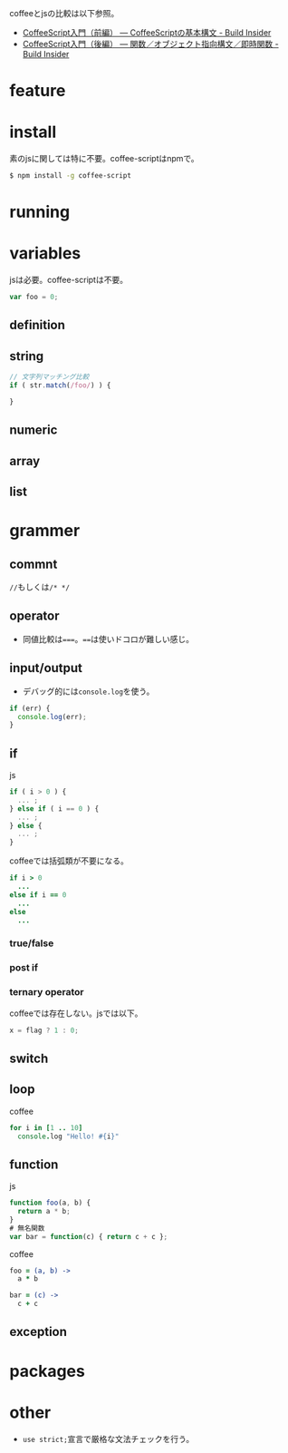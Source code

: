 coffeeとjsの比較は以下参照。

* [CoffeeScript入門（前編） ― CoffeeScriptの基本構文 - Build Insider](http://www.buildinsider.net/web/rubyonrails4/0901)
* [CoffeeScript入門（後編） ― 関数／オブジェクト指向構文／即時関数 - Build Insider](http://www.buildinsider.net/web/rubyonrails4/0902)

feature
========

install
========

素のjsに関しては特に不要。coffee-scriptはnpmで。

```bash
$ npm install -g coffee-script
```

running
========

variables
========

jsは必要。coffee-scriptは不要。

```js
var foo = 0;
```

definition
----

string
----

```js
// 文字列マッチング比較
if ( str.match(/foo/) ) {

}
```

numeric
----

array
----

list
----

grammer
========

commnt
----

`//`もしくは`/* */`

operator
----

* 同値比較は`===`。`==`は使いドコロが難しい感じ。

input/output
----

* デバッグ的には`console.log`を使う。

```js
if (err) {
  console.log(err);
}
```

if
----

js

```js
if ( i > 0 ) {
  ... ;
} else if ( i == 0 ) {
  ... ;
} else {
  ... ;
}
```

coffeeでは括弧類が不要になる。

```coffee
if i > 0
  ...
else if i == 0
  ...
else
  ...
```

### true/false

### post if

### ternary operator

coffeeでは存在しない。jsでは以下。

```js
x = flag ? 1 : 0;
```

switch
----

loop
----

coffee

```coffee
for i in [1 .. 10]
  console.log "Hello! #{i}"
```

function
----

js

```js
function foo(a, b) {
  return a * b;
}
# 無名関数
var bar = function(c) { return c + c };
```

coffee

```coffee
foo = (a, b) ->
  a * b

bar = (c) ->
  c + c
```

exception
----

packages
========

other
========

* `use strict;`宣言で厳格な文法チェックを行う。